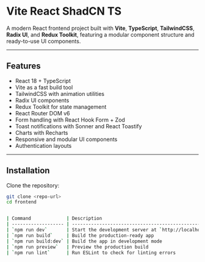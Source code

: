 # Vite React ShadCN TS

A modern React frontend project built with **Vite**, **TypeScript**, **TailwindCSS**, **Radix UI**, and **Redux Toolkit**, featuring a modular component structure and ready-to-use UI components.

---

## Features

- React 18 + TypeScript
- Vite as a fast build tool
- TailwindCSS with animation utilities
- Radix UI components
- Redux Toolkit for state management
- React Router DOM v6
- Form handling with React Hook Form + Zod
- Toast notifications with Sonner and React Toastify
- Charts with Recharts
- Responsive and modular UI components
- Authentication layouts

---

## Installation

Clone the repository:

```bash
git clone <repo-url>
cd frontend


| Command             | Description                                             |
| ------------------- | ------------------------------------------------------- |
| `npm run dev`       | Start the development server at `http://localhost:3000` |
| `npm run build`     | Build the production-ready app                          |
| `npm run build:dev` | Build the app in development mode                       |
| `npm run preview`   | Preview the production build                            |
| `npm run lint`      | Run ESLint to check for linting errors                  |

